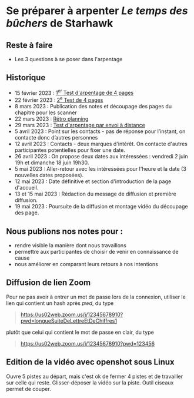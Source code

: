 # Se préparer à arpenter _Le temps des bûchers_ de Starhawk

## Reste à faire

- Les 3 questions à se poser dans l'arpentage

## Historique

- 15 février 2023 : [1<sup>er</sup> Test d'arpentage de 4 pages](2023-02-15-notes-de-travail.md)
- 22 février 2023 : [2<sup>e</sup> Test de 4 pages](2023-02-22-préparation_le_temps_des_bûchers.md)
- 8 mars 2023 : Publication des notes et découpage des pages du chapitre pour les scanner
- 22 mars 2023 : [Rétro planning](2023-03-22-rétro-planning.md)
- 29 mars 2023 : [Test d'arpentage par envoi à distance](2023-03-29-test-avec-envoi-à-distance.md)
- 5 avril 2023 : Point sur les contacts - pas de réponse pour l’instant, on contacte donc d’autres personnes
- 12 avril 2023 : Contacts - deux marques d'intérêt. On contacte d'autres participantes potentielles pour fixer une date.
- 26 avril 2023 : On propose deux dates aux intéressées : vendredi 2 juin 19h et dimanche 18 juin 19h30.
- 5 mai 2023 : Aller-retour avec les intéressées pour l'heure et la date (3 nouvelles dates proposées).
- 12 mai 2023 : Date définitive et section d'introduction de la page d'accueil.
- 13 et 15 mai 2023 : Rédaction du message de diffusion et première diffusion.
- 19 mai 2023 : Poursuite de la diffusion et montage vidéo du découpage des page.

## Nous publions nos notes pour :

* rendre visible la manière dont nous travaillons
* permettre aux participantes de choisir de venir en connaissance de cause
* nous améliorer en comparant leurs retours à nos intentions

## Diffusion de lien Zoom

Pour ne pas avoir à entrer un mot de passe lors de la connexion, utiliser le lien qui contient un hash après _pwd_, du type
> https://us02web.zoom.us/j/12345678910?pwd=longueSuiteDeLettreEtDeChiffres1

plutôt que celui qui contient le mot de passe en clair, du type

> https://us02web.zoom.us/j/12345678910?pwd=123456

## Edition de la vidéo avec openshot sous Linux

Ouvre 5 pistes au départ, mais c'est ok de fermer 4 pistes et de travailler sur celle qui reste.
Glisser-déposer la vidéo sur la piste.
Outil ciseaux permet de couper.
